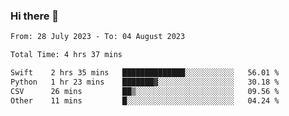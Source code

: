 ### Hi there 👋

<!--
**wangsy503/wangsy503** is a ✨ _special_ ✨ repository because its `README.md` (this file) appears on your GitHub profile.

Here are some ideas to get you started:

- 🔭 I’m currently working on ...
- 🌱 I’m currently learning ...
- 👯 I’m looking to collaborate on ...
- 🤔 I’m looking for help with ...
- 💬 Ask me about ...
- 📫 How to reach me: ...
- 😄 Pronouns: ...
- ⚡ Fun fact: ...
-->
<!--START_SECTION:waka-->

```txt
From: 28 July 2023 - To: 04 August 2023

Total Time: 4 hrs 37 mins

Swift    2 hrs 35 mins   ██████████████░░░░░░░░░░░   56.01 %
Python   1 hr 23 mins    ███████▓░░░░░░░░░░░░░░░░░   30.18 %
CSV      26 mins         ██▒░░░░░░░░░░░░░░░░░░░░░░   09.56 %
Other    11 mins         █░░░░░░░░░░░░░░░░░░░░░░░░   04.24 %
```

<!--END_SECTION:waka-->
